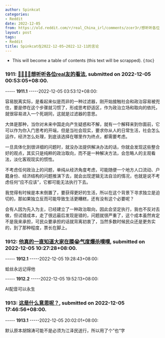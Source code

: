 ```yaml
---
author: Spinkcat
categories:
- Reddit
date: 2022-12-05
from: https://old.reddit.com/r/real_China_irl/comments/zcer3r/想听听各位real友的看法/
layout: post
tags:
- Reddit
title: Spinkcat在2022-12-05~2022-12-11的言论
---
```


* This will become a table of contents (this text will be scrapped).
{:toc}

### 1911: [👂🏻👂🏻想听听各位real友的看法](https://old.reddit.com/r/real_China_irl/comments/zcer3r/想听听各位real友的看法/), submitted on 2022-12-05 00:53:05+08:00.

----- __1911.1__ -----2022-12-05 03:53:12+08:00:

容易脱离实际，是看起来似是而非的一种过滤器，刚开始接触社会和政治容易被兜住，要是停在这个步骤就习惯了，形成思考舒适区，作为政治立场和取向的依托，就很容易进入一个死胡同，这就是过滤器的意思。

大体是那种，当你对未来中国走向产生疑惑和不解，就有一个解释来到你面前，它可以作为你入门思考的开端，但是当社会现实，要求你从人的日常生活，社会怎么运作，经济怎么处理，到底该选择在哪里作为终点，都需要考虑。

一旦具体化到很详细的问题时，就没办法提供解决办法的话，你就会发现这些整合好的观点，其实只是纯粹的政治取向，而不是一种解决方法，会忽略人的主观看法，淡化客观现实的惯性。

不考虑任何政治上的问题，单纯从经济角度考虑，可能随便一个地方人口流动、户籍身份、经济结构的问题推演下去，就会出现逻辑无法自洽的情况，也就是说不考虑任何“应不应该”，它都可能无法执行下去。

我觉得有时候是本末倒置了，要获得更好的生活，所以在这个背景下寻求独立是迫切的，那如果独立反而可能导致生活更糟糕，还有没有这个必要呢？

会有人因为先入为主，已经建立了一种政治取向，因此会坚定执行，我也不反对去做，但试错成本，走了很远最后发现是错的，问题就很严重了，这个成本虽然肯定不是我来承担，可民众要承担的话就背离初衷了，当然多数时候民众还是更务实的，到了那种程度，票长在脚上。

### 1912: [他真的一直知道大家在膜😭气度爆杀噗噗](https://old.reddit.com/r/China_irl/comments/zcu3v2/他真的一直知道大家在膜气度爆杀噗噗/), submitted on 2022-12-05 10:27:28+08:00.

----- __1912.1__ -----2022-12-05 19:28:43+08:00:

蛤丝永远记得他

----- __1912.2__ -----2022-12-05 19:52:13+08:00:

AI配音可以永生

### 1913: [这是什么意思呢？](https://old.reddit.com/r/China_irl/comments/zd2lum/这是什么意思呢/), submitted on 2022-12-05 17:46:56+08:00.

----- __1913.1__ -----2022-12-05 20:02:01+08:00:

默认原本胡锦涛可能不是必须为江泽民送行，所以用了个”也“字

